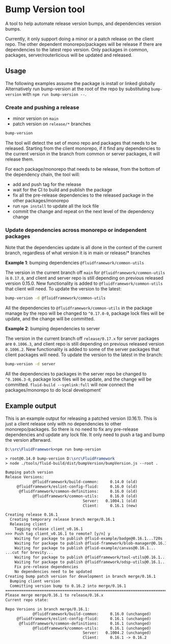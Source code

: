 # Bump Version tool

A tool to help automate release version bumps, and dependencies version bumps.

Currently, it only support doing a minor or a patch release on the client repo.  The other dependent monorepo/packages will be release if there are dependencies to the latest repo version. Only packages in common, packages, server/routerlicious will be updated and released.

## Usage

The following examples assume the package is install or linked globally
Alternatively run bump-version at the root of the repo by substituting `bump-version` with `npm run bump-version --`.

### Create and pushing a release

- minor version on `main`
- patch version on `release/*` branches

```sh
bump-version
```

The tool will detect the set of mono repo and packages that needs to be released.  Starting from the client monorepo, if it find any dependencies to the current version in the branch from common or server packages, it will release them.

For each package/monorepo that needs to be release, from the bottom of the dependency chain, the tool will:

- add and push tag for the release
- wait for the CI to build and publish the package
- fix all the pre-release dependencies to the released package in the other packages/monorepo
- run `npm install` to update all the lock file
- commit the change and repeat on the next level of the dependency change

### Update dependencies across monorepo or independent packages

Note that the dependencies update is all done in the context of the current branch, regardless of what version it is in main or release/* branches

**Example 1**: bumping dependencies `@fluidframework/common-utils`

The version in the current branch off `main` for `@fluidframework/common-utils` is `0.17.0`, and client and server repo is still depending on previous released version 0.15.0. New functionality is added to `@fluidframework/common-utils` that client will need.  To update the version to the latest:

```sh
bump-version -d @fluidframework/common-utils
```

All the dependencies to `@fluidframework/common-utils` in the package manage by the repo will be changed to `^0.17.0-0`, package lock files will be update, and the change will be committed.

**Example 2**: bumping dependencies to server

The version in the current branch off `release/0.17.x` for server packages are `0.1006.3`, and client repo is still depending on previous released version `0.1006.2`. New functionality is added to some of the server packages that client packages will need.  To update the version to the latest in the branch:

```sh
bump-version -d server
```

All the dependencies to packages in the server repo be changed to `^0.1006.3-0`, package lock files will be update, and the change will be committed. `fluid-build --symlink:full` will now connect the packages/monorepo to do local development`

## Example output

This is an example output for releasing a patched version (0.16.1).  This is just a client release only with no dependencies to other monorepo/packages. So there is no need to fix any pre-release dependencies and update any lock file.  It only need to push a tag and bump the version afterward.

```tex
D:\src\FluidFramework>npm run bump-version

> root@0.14.0 bump-version D:\src\FluidFramework
> node ./tools/fluid-build/dist/bumpVersion/bumpVersion.js --root .

Bumping patch version
Release Versions:
            @fluidframework/build-common:     0.14.0 (old)
     @fluidframework/eslint-config-fluid:     0.16.0 (old)
      @fluidframework/common-definitions:     0.16.0 (old)
            @fluidframework/common-utils:     0.16.0 (old)
                                  Server:   0.1004.1 (old)
                                  Client:     0.16.1 (new)

Creating release 0.16.1
  Creating temporary release branch merge/0.16.1
  Releasing client
    Tagging release client_v0.16.1
>>> Push tag client_v0.16.1 to remote? [y/n] y
    Waiting for package to publish @fluid-example/badge@0.16.1...720s
    Waiting for package to publish @fluid-framework/blob-manager@0.16.1...83s
    Waiting for package to publish @fluid-example/canvas@0.16.1...
...cut for brevity...
    Waiting for package to publish @fluidframework/tool-utils@0.16.1...
    Waiting for package to publish @fluidframework/odsp-utils@0.16.1...
    Fix pre-release dependencies
    No dependencies need to be updated
Creating bump patch version for development in branch merge/0.16.1
  Bumping client version
  Committing version bump to 0.16.2 into merge/0.16.1
======================================================================================================
Please merge merge/0.16.1 to release/0.16.x
Current repo state:

Repo Versions in branch merge/0.16.1:
            @fluidframework/build-common:     0.16.0 (unchanged)
     @fluidframework/eslint-config-fluid:     0.16.1 (unchanged)
      @fluidframework/common-definitions:     0.16.1 (unchanged)
            @fluidframework/common-utils:     0.16.1 (unchanged)
                                  Server:   0.1004.2 (unchanged)
                                  Client:     0.16.1 -> 0.16.2
```
